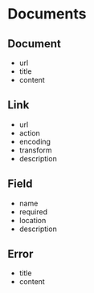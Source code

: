 # Documents

## Document

* url
* title
* content

## Link

* url
* action
* encoding
* transform
* description

## Field

* name
* required
* location
* description

## Error

* title
* content
